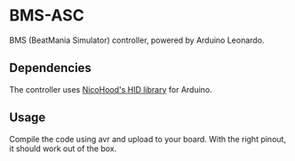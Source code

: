 # BMS-ASC
BMS (BeatMania Simulator) controller, powered by Arduino Leonardo.

## Dependencies
The controller uses [NicoHood's HID library](https://github.com/NicoHood/HID) for Arduino.

## Usage
Compile the code using avr and upload to your board. With the right pinout, it should work out of the box.
